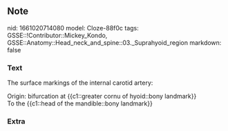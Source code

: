 ## Note
nid: 1661020714080
model: Cloze-88f0c
tags: GSSE::!Contributor::Mickey_Kondo, GSSE::Anatomy::Head_neck_and_spine::03._Suprahyoid_region
markdown: false

### Text
The surface markings of the internal carotid artery:
<div>
  Origin: bifurcation at {{c1::greater cornu of hyoid::bony
  landmark}}
</div>
<div>
  To the {{c1::head of the mandible::bony landmark}}
</div>

### Extra

